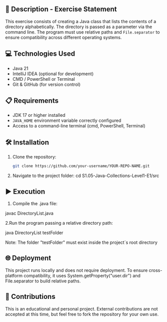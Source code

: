 ## 📄 Description - Exercise Statement 
This exercise consists of creating a Java class that lists the contents of a directory alphabetically. The directory is passed as a parameter via the command line. The program must use relative paths and `File.separator` to ensure compatibility across different operating systems.

## 💻 Technologies Used
- Java 21 
- IntelliJ IDEA (optional for development)  
- CMD / PowerShell or Terminal  
- Git & GitHub (for version control)

## 📋 Requirements
- JDK 17 or higher installed  
- `JAVA_HOME` environment variable correctly configured  
- Access to a command-line terminal (cmd, PowerShell, Terminal)

## 🛠️ Installation  
1. Clone the repository:
   ```bash
   git clone https://github.com/your-username/YOUR-REPO-NAME.git
2. Navigate to the project folder:
cd S1.05-Java-Collections-Level1-E1/src

## ▶️ Execution

1. Compile the .java file:

javac DirectoryList.java

2.Run the program passing a relative directory path:

java DirectoryList testFolder

Note: The folder "testFolder" must exist inside the project´s root directory

## 🌐 Deployment
This project runs locally and does not require deployment.
To ensure cross-platform compatibility, it uses System.getProperty("user.dir") and File.separator to build relative paths.

## 🤝 Contributions
This is an educational and personal project.
External contributions are not accepted at this time, but feel free to fork the repository for your own use.



















